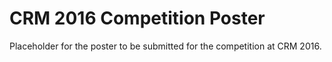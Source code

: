 # CRM 2016 Competition Poster

Placeholder for the poster to be submitted for the competition at CRM 2016.
